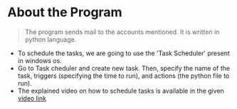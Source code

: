 # About the Program
>The program sends mail to the accounts mentioned. It is written in python language.

- To schedule the tasks, we are going to use the 'Task Scheduler' present in windows os.
- Go to Task cheduler and create new task. Then, specify the name of the task, triggers (specifying the time to run), and actions (the python file to run).
- The explained video on how to schedule tasks is available in the given [video link](https://www.youtube.com/watch?v=n2Cr_YRQk7o)
